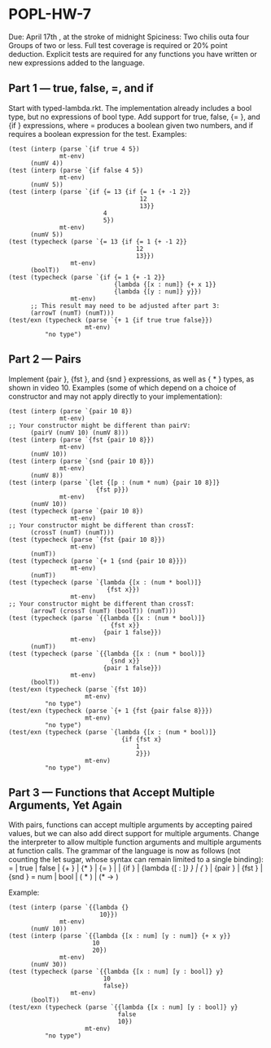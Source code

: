 # POPL-HW-7

Due: April 17th , at the stroke of midnight
Spiciness: Two chilis outa four
Groups of two or less.
Full test coverage is required or 20% point deduction.
Explicit tests are required for any functions you have written or new expressions
added to the language.


## Part 1 — true, false, =, and if
Start with typed-lambda.rkt. The implementation already includes a bool type, but no
expressions of bool type.
Add support for true, false, {= <Exp> <Exp>}, and {if <Exp> <Exp> <Exp>} expressions,
where = produces a boolean given two numbers, and if requires a boolean expression for
the test.
Examples:
``` 
(test (interp (parse `{if true 4 5})
              mt-env)
      (numV 4))
(test (interp (parse `{if false 4 5})
              mt-env)
      (numV 5))
(test (interp (parse `{if {= 13 {if {= 1 {+ -1 2}}
                                    12
                                    13}}
                          4
                          5})
              mt-env)
      (numV 5))
(test (typecheck (parse `{= 13 {if {= 1 {+ -1 2}}
                                   12
                                   13}})
                 mt-env)
      (boolT))
(test (typecheck (parse `{if {= 1 {+ -1 2}}
                             {lambda {[x : num]} {+ x 1}}
                             {lambda {[y : num]} y}})
                 mt-env)
      ;; This result may need to be adjusted after part 3:
      (arrowT (numT) (numT)))
(test/exn (typecheck (parse `{+ 1 {if true true false}})
                     mt-env)
          "no type")  
```

## Part 2 — Pairs
Implement {pair <Exp> <Exp>}, {fst <Exp>}, and {snd <Exp>} expressions, as well as
{<Type> * <Type>} types, as shown in video 10.
Examples (some of which depend on a choice of constructor and may not apply directly
to your implementation):
```
(test (interp (parse `{pair 10 8})
              mt-env)
;; Your constructor might be different than pairV:
      (pairV (numV 10) (numV 8)))
(test (interp (parse `{fst {pair 10 8}})
              mt-env)
      (numV 10))
(test (interp (parse `{snd {pair 10 8}})
              mt-env)
      (numV 8))
(test (interp (parse `{let {[p : (num * num) {pair 10 8}]}
                        {fst p}})
              mt-env)
      (numV 10))
(test (typecheck (parse `{pair 10 8})
                 mt-env)
;; Your constructor might be different than crossT:
      (crossT (numT) (numT)))
(test (typecheck (parse `{fst {pair 10 8}})
                 mt-env)
      (numT))
(test (typecheck (parse `{+ 1 {snd {pair 10 8}}})
                 mt-env)
      (numT))
(test (typecheck (parse `{lambda {[x : (num * bool)]}
                           {fst x}})
                 mt-env)
;; Your constructor might be different than crossT:
      (arrowT (crossT (numT) (boolT)) (numT)))
(test (typecheck (parse `{{lambda {[x : (num * bool)]}
                            {fst x}}
                          {pair 1 false}})
                 mt-env)
      (numT))
(test (typecheck (parse `{{lambda {[x : (num * bool)]}
                            {snd x}}
                          {pair 1 false}})
                 mt-env)
      (boolT))
(test/exn (typecheck (parse `{fst 10})
                     mt-env)
          "no type")
(test/exn (typecheck (parse `{+ 1 {fst {pair false 8}}})
                     mt-env)
          "no type")
(test/exn (typecheck (parse `{lambda {[x : (num * bool)]}
                               {if {fst x}
                                   1
                                   2}})
                     mt-env)
          "no type")
```

## Part 3 — Functions that Accept Multiple Arguments, Yet Again
With pairs, functions can accept multiple arguments by accepting paired values, but we
can also add direct support for multiple arguments.
Change the interpreter to allow multiple function arguments and multiple arguments at
function calls. The grammar of the language is now as follows (not counting the let
sugar, whose syntax can remain limited to a single binding):
<Exp> = <Num>
| true
| false
| {+ <Exp> <Exp>}
| {* <Exp> <Exp>}
| {= <Exp> <Exp>}
| <Sym>
| {if <Exp> <Exp> <Exp>}
| {lambda {[<Sym> : <Type>]*} <Exp>}
| {<Exp> <Exp>*}
| {pair <Exp> <Exp>}
| {fst <Exp>}
| {snd <Exp>}
<Type> = num
| bool
| (<Type> * <Type>)
| (<Type>* -> <Type>)

Example:
```
(test (interp (parse `{{lambda {}
                         10}})
              mt-env)
      (numV 10))
(test (interp (parse `{{lambda {[x : num] [y : num]} {+ x y}}
                       10
                       20})
              mt-env)
      (numV 30))
(test (typecheck (parse `{{lambda {[x : num] [y : bool]} y}
                          10
                          false})
                 mt-env)
      (boolT))
(test/exn (typecheck (parse `{{lambda {[x : num] [y : bool]} y}
                              false
                              10})
                     mt-env)
          "no type")
```
